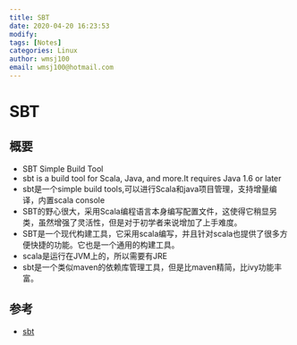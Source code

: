 ```yaml
---
title: SBT
date: 2020-04-20 16:23:53
modify: 
tags: [Notes]
categories: Linux
author: wmsj100
email: wmsj100@hotmail.com
---
```


# SBT

## 概要

- SBT Simple Build Tool
- sbt is a build tool for Scala, Java, and more.It requires Java 1.6 or later
- sbt是一个simple build tools,可以进行Scala和java项目管理，支持增量编译，内置scala console
- SBT的野心很大，采用Scala编程语言本身编写配置文件，这使得它稍显另类，虽然增强了灵活性，但是对于初学者来说增加了上手难度。
- SBT是一个现代构建工具，它采用scala编写，并且针对scala也提供了很多方便快捷的功能。它也是一个通用的构建工具。
- scala是运行在JVM上的，所以需要有JRE
- sbt是一个类似maven的依赖库管理工具，但是比maven精简，比ivy功能丰富。

## 参考

- [sbt](https://blog.csdn.net/u013148156/article/details/41575839?depth_1-utm_source=distribute.pc_relevant.none-task-blog-OPENSEARCH-2&utm_source=distribute.pc_relevant.none-task-blog-OPENSEARCH-2)
